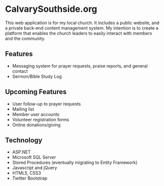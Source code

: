 CalvarySouthside.org
====================

This web application is for my local church. It includes a public website, and a private back-end 
content management system. My intention is to create a platform that enables the church leaders to easily 
interact with members and the community.

Features
--------
- Messaging system for prayer requests, praise reports, and general contact
- Sermon/Bible Study Log

Upcoming Features
-----------------
- User follow-up to prayer requests
- Mailing list
- Member user accounts
- Volunteer registration forms
- Online donations/giving

Technology
----------
- ASP.NET
- Microsoft SQL Server
- Stored Procedures (eventually migrating to Entity Framework)
- Javascript and jQuery
- HTML5, CSS3
- Twitter Bootstrap
